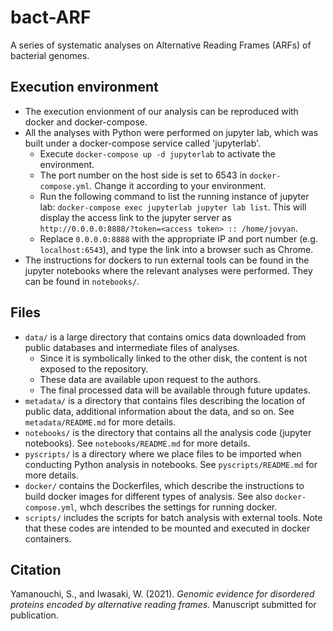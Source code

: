 # bact-ARF

A series of systematic analyses on Alternative Reading Frames (ARFs) of bacterial genomes.

## Execution environment

- The execution envionment of our analysis can be reproduced with docker and docker-compose.
- All the analyses with Python were performed on jupyter lab, which was built under a docker-compose service called 'jupyterlab'.
  - Execute `docker-compose up -d jupyterlab` to activate the environment.
  - The port number on the host side is set to 6543 in `docker-compose.yml`. Change it according to your environment.
  - Run the following command to list the running instance of jupyter lab: `docker-compose exec jupyterlab jupyter lab list`. This will display the access link to the jupyter server as `http://0.0.0.0:8888/?token=<access token> :: /home/jovyan`.
  - Replace `0.0.0.0:8888` with the appropriate IP and port number (e.g. `localhost:6543`), and type the link into a browser such as Chrome.
- The instructions for dockers to run external tools can be found in the jupyter notebooks where the relevant analyses were performed. They can be found in `notebooks/`.

## Files

- `data/` is a large directory that contains omics data downloaded from public databases and intermediate files of analyses.
  - Since it is symbolically linked to the other disk, the content is not exposed to the repository. 
  - These data are available upon request to the authors. 
  - The final processed data will be available through future updates.
- `metadata/` is a directory that contains files describing the location of public data, additional information about the data, and so on. See `metadata/README.md` for more details.
- `notebooks/` is the directory that contains all the analysis code (jupyter notebooks). See `notebooks/README.md` for more details.
- `pyscripts/` is a directory where we place files to be imported when conducting Python analysis in notebooks. See `pyscripts/README.md` for more details.
- `docker/` contains the Dockerfiles, which describe the instructions to build docker images for different types of analysis. See also `docker-compose.yml`, whch describes the settings for running docker.
- `scripts/` includes the scripts for batch analysis with external tools. Note that these codes are intended to be mounted and executed in docker containers.


## Citation

Yamanouchi, S., and Iwasaki, W. (2021). *Genomic evidence for disordered proteins encoded by alternative reading frames.* Manuscript submitted for publication.

